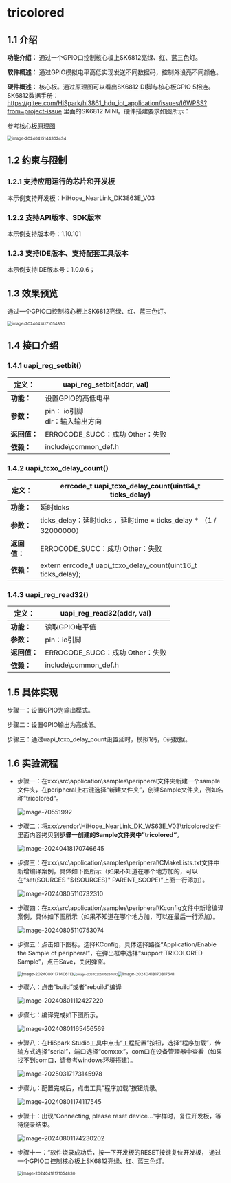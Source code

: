 # tricolored

## 1.1 介绍

**功能介绍：** 通过一个GPIO口控制核心板上SK6812亮绿、红、蓝三色灯。

**软件概述：** 通过GPIO模拟电平高低实现发送不同数据码，控制外设亮不同颜色。

**硬件概述：** 核心板。通过原理图可以看出SK6812 DI脚与核心板GPIO 5相连。SK6812数据手册：https://gitee.com/HiSpark/hi3861_hdu_iot_application/issues/I6WPSS?from=project-issue 里面的SK6812 MINI。硬件搭建要求如图所示：

参考[核心板原理图](../../../../docs/hardware/HiHope_NearLink_DK_WS63E_V03/HIHOPE_NEARLINK_DK_3863E_V03.pdf)

<img src="../../../../docs/pic/timer/image-20240415144302434.png" alt="image-20240415144302434" style="zoom:67%;" />

## 1.2 约束与限制

### 1.2.1 支持应用运行的芯片和开发板

本示例支持开发板：HiHope_NearLink_DK3863E_V03

### 1.2.2 支持API版本、SDK版本

本示例支持版本号：1.10.101

### 1.2.3 支持IDE版本、支持配套工具版本

本示例支持IDE版本号：1.0.0.6；

## 1.3 效果预览

通过一个GPIO口控制核心板上SK6812亮绿、红、蓝三色灯。

<img src="../../../../docs/pic/tricolored/image-20240418171054830.png" alt="image-20240418171054830" style="zoom:67%;" />

## 1.4 接口介绍

### 1.4.1 uapi_reg_setbit()


| **定义：**   | uapi_reg_setbit(addr, val)         |
| ------------ | ---------------------------------- |
| **功能：**   | 设置GPIO的高低电平                 |
| **参数：**   | pin： io引脚<br/>dir：输入输出方向 |
| **返回值：** | ERROCODE_SUCC：成功    Other：失败 |
| **依赖：**   | include\common_def.h               |

### 1.4.2 uapi_tcxo_delay_count()


| 定义：       | errcode_t uapi_tcxo_delay_count(uint64_t ticks_delay)              |
| ------------ | ------------------------------------------------------------------ |
| **功能：**   | 延时ticks                                                          |
| **参数：**   | ticks_delay：延时ticks ，延时time = ticks_delay * （1 / 32000000） |
| **返回值：** | ERROCODE_SUCC：成功    Other：失败                                 |
| **依赖：**   | extern errcode_t uapi_tcxo_delay_count(uint16_t ticks_delay);      |

### 1.4.3 uapi_reg_read32()


| **定义：**   | uapi_reg_read32(addr, val)         |
| ------------ | ---------------------------------- |
| **功能：**   | 读取GPIO电平值                     |
| **参数：**   | pin：io引脚                        |
| **返回值：** | ERROCODE_SUCC：成功    Other：失败 |
| **依赖：**   | include\common_def.h               |

## 1.5 具体实现

步骤一：设置GPIO为输出模式。

步骤二：设置GPIO输出为高或低。

步骤三：通过uapi_tcxo_delay_count设置延时，模拟1码，0码数据。

## 1.6 实验流程

- 步骤一：在xxx\src\application\samples\peripheral文件夹新建一个sample文件夹，在peripheral上右键选择“新建文件夹”，创建Sample文件夹，例如名称”tricolored“。

  ![image-70551992](../../../../docs/pic/timer/image-20240801170551992-17228270862021.png)
- 步骤二：将xxx\vendor\HiHope_NearLink_DK_WS63E_V03\tricolored文件里面内容拷贝到**步骤一创建的Sample文件夹中”tricolored“**。

  ![image-20240418170746645](../../../../docs/pic/tricolored/image-20240418170746645.png)
- 步骤三：在xxx\src\application\samples\peripheral\CMakeLists.txt文件中新增编译案例，具体如下图所示（如果不知道在哪个地方加的，可以在“set(SOURCES "${SOURCES}" PARENT_SCOPE)”上面一行添加）。

  ![image-20240805110732310](../../../../docs/pic/tricolored/image-20240805110732310.png)
- 步骤四：在xxx\src\application\samples\peripheral\Kconfig文件中新增编译案例，具体如下图所示（如果不知道在哪个地方加，可以在最后一行添加）。

  ![image-20240805110753074](../../../../docs/pic/tricolored/image-20240805110753074.png)
- 步骤五：点击如下图标，选择KConfig，具体选择路径“Application/Enable the Sample of peripheral”，在弹出框中选择“support TRICOLORED Sample”，点击Save，关闭弹窗。

  <img src="../../../../docs/pic/tricolored/image-20240801171406113.png" alt="image-20240801171406113" style="zoom: 67%;" /><img src="../../../../docs/pic/beep/image-20240205105234692-17119401758316.png" alt="image-20240205105234692" style="zoom: 50%;" /><img src="../../../../docs/pic/tricolored/image-20240418170817541.png" alt="image-20240418170817541" style="zoom:67%;" />
- 步骤六：点击“build”或者“rebuild”编译

  ![image-20240801112427220](../../../../docs/pic/tricolored/image-20240801112427220.png)
- 步骤七：编译完成如下图所示。

  ![image-20240801165456569](../../../../docs/pic/tricolored/image-20240801165456569.png)
- 步骤八：在HiSpark Studio工具中点击“工程配置”按钮，选择“程序加载”，传输方式选择“serial”，端口选择“comxxx”，com口在设备管理器中查看（如果找不到com口，请参考windows环境搭建）。

  ![image-20250317173145978](../../../../docs/pic/tools/image-20250317173145978.png)
- 步骤九：配置完成后，点击工具“程序加载”按钮烧录。

  ![image-20240801174117545](../../../../docs/pic/tricolored/image-20240801174117545.png)
- 步骤十：出现“Connecting, please reset device...”字样时，复位开发板，等待烧录结束。

  ![image-20240801174230202](../../../../docs/pic/tricolored/image-20240801174230202.png)
- 步骤十一：“软件烧录成功后，按一下开发板的RESET按键复位开发板， 通过一个GPIO口控制核心板上SK6812亮绿、红、蓝三色灯。

  <img src="../../../../docs/pic/tricolored/image-20240418171054830.png" alt="image-20240418171054830" style="zoom:67%;" />
